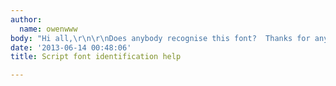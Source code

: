 ```yaml
---
author:
  name: owenwww
body: "Hi all,\r\n\r\nDoes anybody recognise this font?  Thanks for any help.\r\n\r\n"
date: '2013-06-14 00:48:06'
title: Script font identification help

---
```

